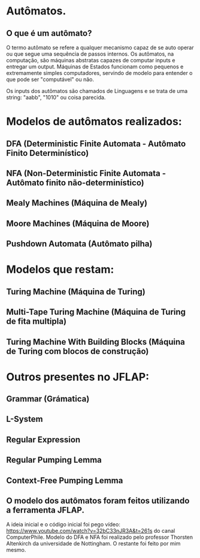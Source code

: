 # Autômatos.

## O que é um autômato?
O termo autômato se refere a qualquer mecanismo capaz de se auto operar ou que segue uma sequência de passos internos. Os autômatos, na computação, são máquinas abstratas capazes de computar inputs e entregar um output. Máquinas de Estados funcionam como pequenos e extremamente simples computadores, servindo de modelo para entender o que pode ser "computável" ou não.

Os inputs dos autômatos são chamados de Linguagens e se trata de uma string: "aabb", "1010" ou coisa parecida.

# Modelos de autômatos realizados:

## DFA (Deterministic Finite Automata - Autômato Finito Determinístico)
## NFA (Non-Deterministic Finite Automata - Autômato finito não-determinístico)
## Mealy Machines (Máquina de Mealy)
## Moore Machines (Máquina de Moore)
## Pushdown Automata (Autômato pilha)

# Modelos que restam:

## Turing Machine (Máquina de Turing)
## Multi-Tape Turing Machine (Máquina de Turing de fita multipla)
## Turing Machine With Building Blocks (Máquina de Turing com blocos de construção)

# Outros presentes no JFLAP:

## Grammar (Grámatica)
## L-System
## Regular Expression
## Regular Pumping Lemma
## Context-Free Pumping Lemma

## O modelo dos autômatos foram feitos utilizando a ferramenta JFLAP.

A ideia inicial e o código inicial foi pego vídeo: https://www.youtube.com/watch?v=32bC33nJR3A&t=261s do canal ComputerPhile. Modelo do DFA e NFA foi realizado pelo professor Thorsten Altenkirch da universidade de Nottingham. O restante foi feito por mim mesmo.